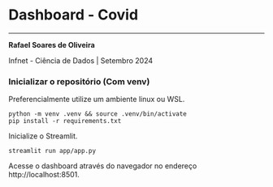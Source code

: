 # Dashboard - Covid
----

**Rafael Soares de Oliveira**

Infnet - Ciência de Dados | Setembro 2024

### Inicializar o repositório (Com venv)
Preferencialmente utilize um ambiente linux ou WSL.

```console
python -m venv .venv && source .venv/bin/activate
pip install -r requirements.txt
```

Inicialize o Streamlit.

```console
streamlit run app/app.py
```

Acesse o dashboard através do navegador no endereço http://localhost:8501.
